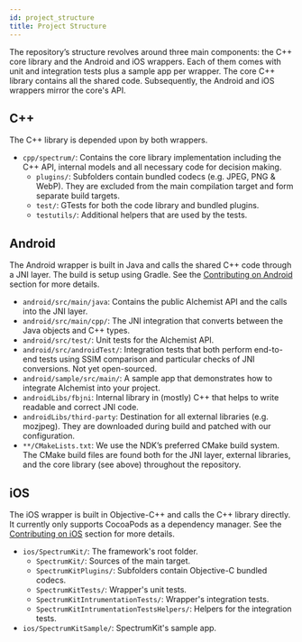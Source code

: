 ```yaml
---
id: project_structure
title: Project Structure
---
```


The repository’s structure revolves around three main components: the C++ core library and the Android and iOS wrappers. Each of them comes with unit and integration tests plus a sample app per wrapper. The core C++ library contains all the shared code. Subsequently, the Android and iOS wrappers mirror the core's API.

## C++

The C++ library is depended upon by both wrappers.

- `cpp/spectrum/`: Contains the core library implementation including the C++ API, internal models and all necessary code for decision making.
  - `plugins/`: Subfolders contain bundled codecs (e.g. JPEG, PNG & WebP). They are excluded from the main compilation target and form separate build targets.
  - `test/`: GTests for both the code library and bundled plugins.
  - `testutils/`: Additional helpers that are used by the tests.

## Android

The Android wrapper is built in Java and calls the shared C++ code through a JNI layer. The build is setup using Gradle. See the [Contributing on Android](contributing_android.md) section for more details.

- `android/src/main/java`: Contains the public Alchemist API and the calls into the JNI layer.
- `android/src/main/cpp/`: The JNI integration that converts between the Java objects and C++ types.
- `android/src/test/`: Unit tests for the Alchemist API.
- `android/src/androidTest/`: Integration tests that both perform end-to-end tests using SSIM comparison and particular checks of JNI conversions. Not yet open-sourced.
- `android/sample/src/main/`: A sample app that demonstrates how to integrate Alchemist into your project.
- `androidLibs/fbjni`: Internal library in (mostly) C++ that helps to write readable and correct JNI code.
- `androidLibs/third-party`: Destination for all external libraries (e.g. mozjpeg). They are downloaded during build and patched with our configuration.
- `**/CMakeLists.txt`: We use the NDK’s preferred CMake build system. The CMake build files are found both for the JNI layer, external libraries, and the core library (see above) throughout the repository.

## iOS

The iOS wrapper is built in Objective-C++ and calls the C++ library directly. It currently only supports CocoaPods as a dependency manager. See the [Contributing on iOS](contributing_ios.md) section for more details.

- `ios/SpectrumKit/`: The framework's root folder.
  - `SpectrumKit/`: Sources of the main target.
  - `SpectrumKitPlugins/`: Subfolders contain Objective-C bundled codecs.
  - `SpectrumKitTests/`: Wrapper's unit tests.
  - `SpectrumKitIntrumentationTests/`: Wrapper's integration tests.
  - `SpectrumKitIntrumentationTestsHelpers/`: Helpers for the integration tests.
- `ios/SpectrumKitSample/`: SpectrumKit's sample app.

